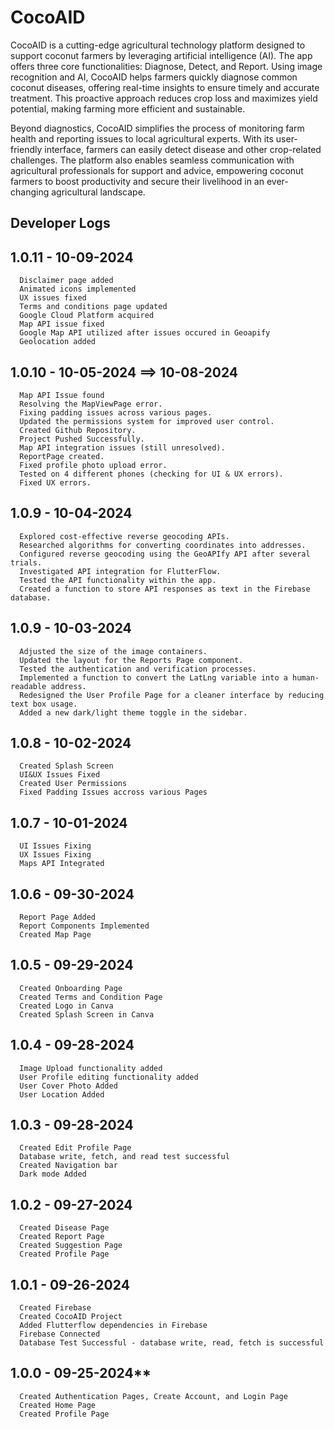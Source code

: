 # CocoAID


CocoAID is a cutting-edge agricultural technology platform designed to support coconut farmers by leveraging artificial intelligence (AI). The app offers three core functionalities: Diagnose, Detect, and Report. Using image recognition and AI, CocoAID helps farmers quickly diagnose common coconut diseases, offering real-time insights to ensure timely and accurate treatment. This proactive approach reduces crop loss and maximizes yield potential, making farming more efficient and sustainable.

Beyond diagnostics, CocoAID simplifies the process of monitoring farm health and reporting issues to local agricultural experts. With its user-friendly interface, farmers can easily detect disease and other crop-related challenges. The platform also enables seamless communication with agricultural professionals for support and advice, empowering coconut farmers to boost productivity and secure their livelihood in an ever-changing agricultural landscape.

## Developer Logs

## 1.0.11 - 10-09-2024
      Disclaimer page added
      Animated icons implemented
      UX issues fixed
      Terms and conditions page updated
      Google Cloud Platform acquired
      Map API issue fixed
      Google Map API utilized after issues occured in Geoapify
      Geolocation added

## 1.0.10 - 10-05-2024 ==> 10-08-2024
      Map API Issue found
      Resolving the MapViewPage error.
      Fixing padding issues across various pages.
      Updated the permissions system for improved user control.
      Created Github Repository.
      Project Pushed Successfully.
      Map API integration issues (still unresolved).
      ReportPage created.
      Fixed profile photo upload error.
      Tested on 4 different phones (checking for UI & UX errors).
      Fixed UX errors.

## 1.0.9 - 10-04-2024
      Explored cost-effective reverse geocoding APIs.
      Researched algorithms for converting coordinates into addresses.
      Configured reverse geocoding using the GeoAPIfy API after several trials.
      Investigated API integration for FlutterFlow.
      Tested the API functionality within the app.
      Created a function to store API responses as text in the Firebase database.

## 1.0.9 - 10-03-2024
      Adjusted the size of the image containers.
      Updated the layout for the Reports Page component.
      Tested the authentication and verification processes.
      Implemented a function to convert the LatLng variable into a human-readable address.
      Redesigned the User Profile Page for a cleaner interface by reducing text box usage.
      Added a new dark/light theme toggle in the sidebar.

## 1.0.8 - 10-02-2024
      Created Splash Screen
      UI&UX Issues Fixed
      Created User Permissions
      Fixed Padding Issues accross various Pages

## 1.0.7 - 10-01-2024
      UI Issues Fixing
      UX Issues Fixing
      Maps API Integrated

## 1.0.6 - 09-30-2024
      Report Page Added
      Report Components Implemented
      Created Map Page

## 1.0.5 - 09-29-2024
      Created Onboarding Page
      Created Terms and Condition Page
      Created Logo in Canva
      Created Splash Screen in Canva

## 1.0.4 - 09-28-2024
      Image Upload functionality added
      User Profile editing functionality added
      User Cover Photo Added
      User Location Added

## 1.0.3 - 09-28-2024
      Created Edit Profile Page
      Database write, fetch, and read test successful
      Created Navigation bar
      Dark mode Added

## 1.0.2 - 09-27-2024
      Created Disease Page
      Created Report Page
      Created Suggestion Page
      Created Profile Page

## 1.0.1 - 09-26-2024
      Created Firebase
      Created CocoAID Project
      Added Flutterflow dependencies in Firebase
      Firebase Connected
      Database Test Successful - database write, read, fetch is successful

## 1.0.0 - 09-25-2024**
      Created Authentication Pages, Create Account, and Login Page
      Created Home Page
      Created Profile Page



